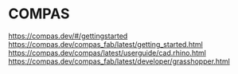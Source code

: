 # COMPAS
https://compas.dev/#/gettingstarted <br>
https://compas.dev/compas_fab/latest/getting_started.html <br>
https://compas.dev/compas/latest/userguide/cad.rhino.html <br>
https://compas.dev/compas_fab/latest/developer/grasshopper.html
